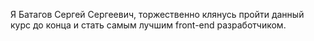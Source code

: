 Я Батагов Сергей Сергеевич, торжественно клянусь пройти данный курс до конца и стать самым лучшим front-end разработчиком.
